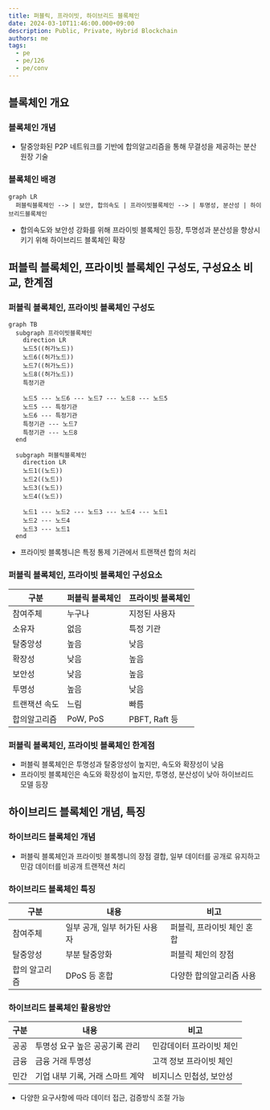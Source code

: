 ```yaml
---
title: 퍼블릭, 프라이빗, 하이브리드 블록체인
date: 2024-03-10T11:46:00.000+09:00
description: Public, Private, Hybrid Blockchain
authors: me
tags:
  - pe
  - pe/126
  - pe/conv
---
```


## 블록체인 개요

### 블록체인 개념

- 탈중앙화된 P2P 네트워크를 기반에 합의알고리즘을 통해 무결성을 제공하는 분산 원장 기술

### 블록체인 배경

```mermaid
graph LR
  퍼블릭블록체인 --> | 보안, 합의속도 | 프라이빗블록체인 --> | 투명성, 분산성 | 하이브리드블록체인
```

- 합의속도와 보안성 강화를 위해 프라이빗 블록체인 등장, 투명성과 분산성을 향상시키기 위해 하이브리드 블록체인 확장

## 퍼블릭 블록체인, 프라이빗 블록체인 구성도, 구성요소 비교, 한계점

### 퍼블릭 블록체인, 프라이빗 블록체인 구성도

```mermaid
graph TB
  subgraph 프라이빗블록체인
    direction LR
    노드5((허가노드))
    노드6((허가노드))
    노드7((허가노드))
    노드8((허가노드))
    특정기관

    노드5 --- 노드6 --- 노드7 --- 노드8 --- 노드5
    노드5 --- 특정기관
    노드6 --- 특정기관
    특정기관 --- 노드7
    특정기관 --- 노드8
  end

  subgraph 퍼블릭블록체인
    direction LR
    노드1((노드))
    노드2((노드))
    노드3((노드))
    노드4((노드))

    노드1 --- 노드2 --- 노드3 --- 노드4 --- 노드1
    노드2 --- 노드4
    노드3 --- 노드1
  end
```

- 프라이빗 블록쳉니은 특정 통제 기관에서 트랜잭션 합의 처리

### 퍼블릭 블록체인, 프라이빗 블록체인 구성요소

| 구분 | 퍼블릭 블록체인 | 프라이빗 블록체인 |
| --- | --- | --- |
| 참여주체 | 누구나 | 지정된 사용자 |
| 소유자 | 없음 | 특정 기관 |
| 탈중앙성 | 높음 | 낮음 |
| 확장성 | 낮음 | 높음 |
| 보안성 | 낮음 | 높음 |
| 투명성 | 높음 | 낮음 |
| 트랜잭션 속도 | 느림 | 빠름 |
| 합의알고리즘 | PoW, PoS | PBFT, Raft 등 |

### 퍼블릭 블록체인, 프라이빗 블록체인 한계점

- 퍼블릭 블록체인은 투명성과 탈중앙성이 높지만, 속도와 확장성이 낮음
- 프라이빗 블록체인은 속도와 확장성이 높지만, 투명성, 분산성이 낮아 하이브리드 모델 등장

## 하이브리드 블록체인 개념, 특징

### 하이브리드 블록체인 개념

- 퍼블릭 블록체인과 프라이빗 블록쳉니의 장점 결합, 일부 데이터를 공개로 유지하고 민감 데이터를 비공개 트랜잭션 처리

### 하이브리드 블록체인 특징

| 구분 | 내용 | 비고 |
| --- | --- | --- |
| 참여주체 | 일부 공개, 일부 허가된 사용자 | 퍼블릭, 프라이빗 체인 혼합 |
| 탈중앙성 | 부분 탈중앙화 | 퍼블릭 체인의 장점 |
| 합의 알고리즘 | DPoS 등 혼합 | 다양한 합의알고리즘 사용 |

### 하이브리드 블록체인 활용방안

| 구분 | 내용 | 비고 |
| --- | --- | --- |
| 공공 | 투명성 요구 높은 공공기록 관리 | 민감데이터 프라이빗 체인 |
| 금융 | 금융 거래 투명성 | 고객 정보 프라이빗 체인 |
| 민간 | 기업 내부 기록, 거래 스마트 계약 | 비지니스 민첩성, 보안성 |

- 다양한 요구사항에 따라 데이터 접근, 검증방식 조절 가능
